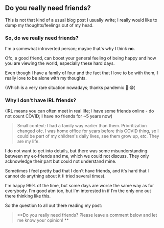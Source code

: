 ## Do you really need friends?

This is not that kind of a usual blog post I usually write; I really would like to dump my thoughts/feelings out of my head. 

### So, do we really need friends?
I'm a somewhat introverted person; maybe that's why I think **no**. 

Ofc, a good friend, can boost your general feeling of being happy and how you are viewing the world, especially these hard days.

Even though I have a family of four and the fact that I love to be with them, I really love to be alone with my thoughts. 

(Which is a very rare situation nowadays; thanks pandemic 👏 😁)

### Why I don't have IRL friends?
(IRL means you can often meet in real life; I have some friends online - do not count COVID; I have no friends for ~5 years now)

> Small context: I had a family way earlier than them. Prioritization changed ofc. I was home office for years before this COVID thing, so I could be part of my children's daily lives, see them grow up, etc. They are my life.

I do not want to get into details, but there was some misunderstanding between my ex-friends and me, which we could not discuss. They only acknowledge their part but could not understand mine. 

Sometimes I feel pretty bad that I don't have friends, and it's hard that I cannot do anything about it (I tried several times).

I'm happy 99% of the time, but some days are worse the same way as for everybody. I'm good atm too, but I'm interested in if I'm the only one out there thinking like this.

So the question to all out there reading my post:

> **Do you really need friends? Please leave a comment below and let me know your opinion!
**